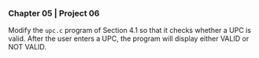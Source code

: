 ### Chapter 05 | Project 06
Modify the `upc.c` program of Section 4.1 so that it checks whether a UPC is valid. After
the user enters a UPC, the program will display either VALID or NOT VALID.
